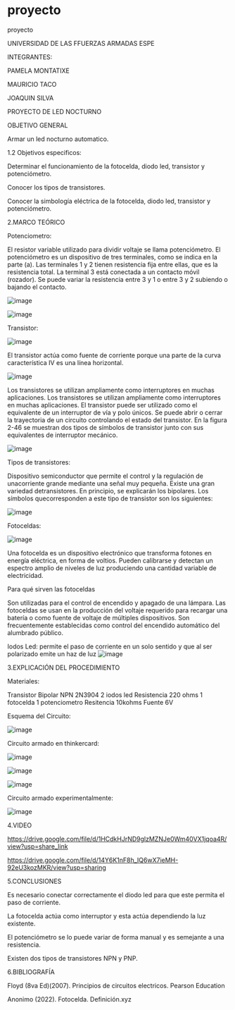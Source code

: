 # proyecto
proyecto

UNIVERSIDAD DE LAS FFUERZAS ARMADAS ESPE

INTEGRANTES:

PAMELA MONTATIXE

MAURICIO TACO

JOAQUIN SILVA




PROYECTO DE LED NOCTURNO


OBJETIVO GENERAL

Armar un led nocturno automatico.

1.2 Objetivos especificos:

Determinar el funcionamiento de la fotocelda, diodo led, transistor y potenciómetro.

Conocer los tipos de transistores.

Conocer la simbología eléctrica de la fotocelda, diodo led, transistor y potenciómetro.

2.MARCO TEÓRICO

Potenciometro:

El resistor variable utilizado para dividir voltaje se llama potenciómetro. El potenciómetro es un dispositivo de tres terminales, como se indica en la parte (a). Las terminales 1 y 2 tienen resistencia fija entre ellas, que es la resistencia total. La terminal 3 está conectada a un contacto móvil (rozador). Se puede variar la resistencia entre 3 y 1 o entre 3 y 2 subiendo o bajando el contacto.

![image](https://user-images.githubusercontent.com/116780506/205117291-82a1ed7f-3912-4d60-bf0e-69f162bbfedb.png)

![image](https://user-images.githubusercontent.com/116780506/205130912-42653ab5-2d9a-4cfb-9805-1ef431cbced6.png)


Transistor:

![image](https://user-images.githubusercontent.com/116780506/205134679-087275b7-f33c-4d03-bcb5-56407863aaf3.png)


El transistor actúa como fuente de corriente porque una parte de la curva característica IV es una línea horizontal.

![image](https://user-images.githubusercontent.com/116780506/205117338-912a369e-c4e3-409e-b7c3-5f85309f82ef.png)


Los transistores se utilizan ampliamente como interruptores en muchas aplicaciones. Los transistores se utilizan ampliamente como interruptores en muchas aplicaciones. El transistor puede ser utilizado como el equivalente de un interruptor de vía y polo únicos. Se puede abrir o cerrar la trayectoria de un circuito controlando el estado del transistor. En la figura 2-46 se muestran dos tipos de símbolos de transistor junto con sus equivalentes de interruptor mecánico.

![image](https://user-images.githubusercontent.com/116780506/205117400-5219e4e4-d78e-4593-aa29-2bb255457d54.png)


Tipos de transistores:


Dispositivo semiconductor que permite el control y la regulación de unacorriente grande mediante una señal muy pequeña. Existe una gran variedad detransistores. En principio, se explicarán los bipolares. Los símbolos quecorresponden a este tipo de transistor son los siguientes:

![image](https://user-images.githubusercontent.com/116780506/205117505-74aa38ca-1c75-41db-8f8e-315b8a191851.png)


Fotoceldas:

![image](https://user-images.githubusercontent.com/116780506/205131341-a0af0cfa-07ac-4f22-a9e9-fb7f938e78f9.png)


Una fotocelda es un dispositivo electrónico que transforma fotones en energía eléctrica, en forma de voltios. Pueden calibrarse y detectan un espectro amplio de niveles de luz produciendo una cantidad variable de electricidad.

Para qué sirven las fotoceldas

Son utilizadas para el control de encendido y apagado de una lámpara.
Las fotoceldas se usan en la producción del voltaje requerido para recargar una batería o como fuente de voltaje de múltiples dispositivos.
Son frecuentemente establecidas como control del encendido automático del alumbrado público.

Iodos Led:
permite el paso de corriente en un solo sentido y que al ser polarizado emite un haz de luz
![image](https://user-images.githubusercontent.com/116780506/205131531-6e2b0736-4361-408b-b8ff-95ea55a4ca3c.png)



3.EXPLICACIÓN DEL PROCEDIMIENTO

Materiales:

Transistor Bipolar NPN 2N3904
2 iodos led
Resistencia 220 ohms
1 fotocelda
1 potenciometro
Resitencia 10kohms
Fuente 6V

Esquema del Circuito:

![image](https://user-images.githubusercontent.com/116780506/205134475-3dcc2f60-444d-402b-b32c-b79ed4723f02.png)

Circuito armado en thinkercard:

![image](https://user-images.githubusercontent.com/116780506/205117621-d82b2d17-d881-4ad1-9f33-53b343006d5a.png)


![image](https://user-images.githubusercontent.com/116780506/205117644-9992a135-4184-42a2-9b9e-8c82d3cdc3e2.png)


![image](https://user-images.githubusercontent.com/116780506/205117679-49e311b8-4a82-4c1a-87c0-7fb3c0438076.png)


Circuito armado experimentalmente:


![image](https://user-images.githubusercontent.com/116780506/205117743-c9147fdd-2e96-44e4-a7bc-fcae3f8b080f.png)


4.VIDEO

https://drive.google.com/file/d/1HCdkHJrND9glzMZNJe0Wm40VX1jqoa4R/view?usp=share_link

https://drive.google.com/file/d/14Y6K1nF8h_IQ6wX7ieMH-92eU3kozMKR/view?usp=sharing

5.CONCLUSIONES

Es necesario conectar correctamente el diodo led para que este permita el paso de corriente.

La fotocelda actúa como interruptor y esta actúa dependiendo la luz existente.

El potenciómetro se lo puede variar de forma manual y es semejante a una resistencia.

Existen dos tipos de transistores NPN y PNP.



6.BIBLIOGRAFÍA

Floyd (8va Ed)(2007). Principios de circuitos electricos. Pearson Education

Anonimo (2022). Fotocelda. Definición.xyz
